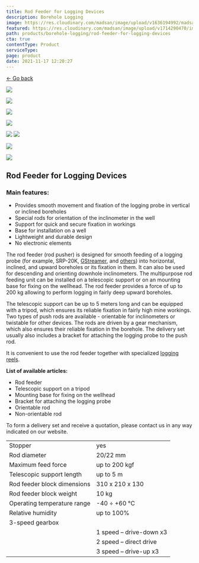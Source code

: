 ```yaml
---
title: Rod Feeder for Logging Devices
description: Borehole Logging
image: https://res.cloudinary.com/madsan/image/upload/v1636194992/madsan-stock/IMG_3200_nsgux0.jpg
featured: https://res.cloudinary.com/madsan/image/upload/v1714290470/image8_vixtcr.jpg
path: products/borehole-logging/rod-feeder-for-logging-devices
cta: true
contentType: Product
serviceType: 
page: product
date: 2021-11-17 12:20:27
---
```


[←  Go back](/en/products/borehole-logging)

[![](https://res.cloudinary.com/madsan/image/upload/v1714290967/image3_s6py4g.jpg)](https://res.cloudinary.com/madsan/image/upload/v1714290967/image3_s6py4g.jpg)

<div class="row">

<div class="col-md-2">

[![](https://res.cloudinary.com/madsan/image/upload/v1714290470/image8_vixtcr.jpg)](https://res.cloudinary.com/madsan/image/upload/v1714290470/image8_vixtcr.jpg)

</div>
<div class="col-md-2">

[![](https://res.cloudinary.com/madsan/image/upload/v1714290276/image7_h6zngs.jpg)](https://res.cloudinary.com/madsan/image/upload/v1714290276/image7_h6zngs.jpg)

</div>
<div class="col-md-2">

[![](https://res.cloudinary.com/madsan/image/upload/v1714290471/image10_gk6jvb.jpg)](https://res.cloudinary.com/madsan/image/upload/v1714290471/image10_gk6jvb.jpg)

</div>
<div class="col-md-2">

[![](https://res.cloudinary.com/madsan/image/upload/v1714290471/image9_b3w6pq.jpg)](https://res.cloudinary.com/madsan/image/upload/v1714290471/image9_b3w6pq.jpg)
[![](https://res.cloudinary.com/madsan/image/upload/v1714290273/image4_vvbejt.jpg)](https://res.cloudinary.com/madsan/image/upload/v1714290273/image4_vvbejt.jpg)

</div>
<div class="col-md-2">

[![](https://res.cloudinary.com/madsan/image/upload/v1714290269/image2_yxyhyb.jpg)](https://res.cloudinary.com/madsan/image/upload/v1714290269/image2_yxyhyb.jpg)

</div>
<div class="col-md-2">

[![](https://res.cloudinary.com/madsan/image/upload/v1714290269/image1_b5w5cw.jpg)](https://res.cloudinary.com/madsan/image/upload/v1714290269/image1_b5w5cw.jpg)

</div> 

</div>

## Rod Feeder for Logging Devices

### Main features:

*   Provides smooth movement and fixation of the logging probe in vertical or inclined boreholes
*   Special rods for orientation of the inclinometer in the well
*   Support for quick and secure fixation in workings
*   Base for installation on a well
*   Lightweight and durable design
*   No electronic elements


The rod feeder (rod pusher) is designed for smooth feeding of a logging probe (for example, SRP-20K, [GStreamer](https://geodevice.ca/product/gstreamer/), and [others](https://geodevice.ca/bhe/)) into horizontal, inclined, and upward boreholes or its fixation in them. It can also be used for descending and orienting downhole inclinometers. The multipurpose rod feeding unit can be installed on a telescopic support or on an mounting base for fixing on the wellhead. The rod feeder provides a force of up to 200 kg allowing to perform logging in fairly deep upward boreholes.

The telescopic support can be up to 5 meters long and can be equipped with a tripod, which ensures its reliable fixation in fairly high mine workings. Two types of push rods are available - orientable for inclinometers or twistable for other devices. The rods are driven by a gear mechanism, which also ensures their reliable fixation in the borehole. The delivery set usually also includes a bracket for attaching the logging probe to the push rod.

It is convenient to use the rod feeder together with specialized [logging reels](https://geodevice.ca/product/skt/).

**List of available articles:**

*   Rod feeder
*   Telescopic support on a tripod
*   Mounting base for fixing on the wellhead
*   Bracket for attaching the logging probe
*   Orientable rod
*   Non-orientable rod


To form a delivery set and receive a quotation, please contact us in any way indicated on our website.

<div class="table-responsive"> 

|                             |                       |
|-----------------------------|--------------------------|
| Stopper                     | yes                  |
| Rod diameter                | 20/22 mm                  |
| Maximum feed force          | up to 200 kgf              |
| Telescopic support length   | up to 5 m                 |
| Rod feeder block dimensions | 310 х 210 х 130            |
| Rod feeder block weight     | 10 kg                     |
| Operating temperature range | -40 ÷ +60 °С               |
| Relative humidity           | up to 100%                |
| 3-speed gearbox             |                          |
|                             | 1 speed – drive-down х3   |
|                             | 2 speed – direct drive    |
|                             | 3 speed – drive-up х3     |



</div>
